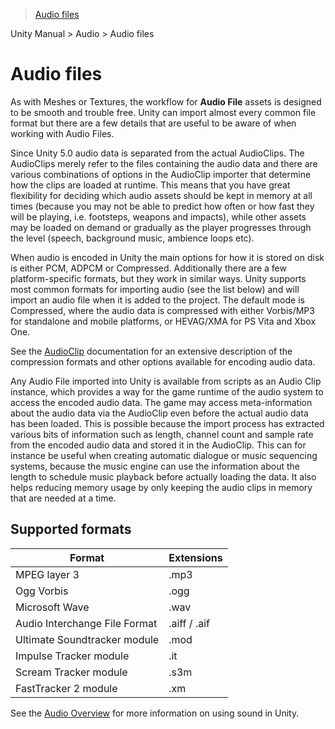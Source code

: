 > [Audio files](https://docs.unity3d.com/Manual/AudioFiles.html)

Unity Manual > Audio > Audio files

# Audio files

As with Meshes or Textures, the workflow for **Audio File** assets is designed to be smooth and trouble free. Unity can import almost every common file format but there are a few details that are useful to be aware of when working with Audio Files.

Since Unity 5.0 audio data is separated from the actual AudioClips. The AudioClips merely refer to the files containing the audio data and there are various combinations of options in the AudioClip importer that determine how the clips are loaded at runtime. This means that you have great flexibility for deciding which audio assets should be kept in memory at all times (because you may not be able to predict how often or how fast they will be playing, i.e. footsteps, weapons and impacts), while other assets may be loaded on demand or gradually as the player progresses through the level (speech, background music, ambience loops etc).

When audio is encoded in Unity the main options for how it is stored on disk is either PCM, ADPCM or Compressed. Additionally there are a few platform-specific formats, but they work in similar ways. Unity supports most common formats for importing audio (see the list below) and will import an audio file when it is added to the project. The default mode is Compressed, where the audio data is compressed with either Vorbis/MP3 for standalone and mobile platforms, or HEVAG/XMA for PS Vita and Xbox One.

See the [AudioClip](https://docs.unity3d.com/Manual/class-AudioClip.html) documentation for an extensive description of the compression formats and other options available for encoding audio data.

Any Audio File imported into Unity is available from scripts as an Audio Clip instance, which provides a way for the game runtime of the audio system to access the encoded audio data. The game may access meta-information about the audio data via the AudioClip even before the actual audio data has been loaded. This is possible because the import process has extracted various bits of information such as length, channel count and sample rate from the encoded audio data and stored it in the AudioClip. This can for instance be useful when creating automatic dialogue or music sequencing systems, because the music engine can use the information about the length to schedule music playback before actually loading the data. It also helps reducing memory usage by only keeping the audio clips in memory that are needed at a time.

## Supported formats

| Format                        | Extensions
| ----------------------------- | ----------
| MPEG layer 3                  | .mp3
| Ogg Vorbis                    | .ogg
| Microsoft Wave                | .wav
| Audio Interchange File Format | .aiff / .aif
| Ultimate Soundtracker module  | .mod
| Impulse Tracker module        | .it
| Scream Tracker module         | .s3m
| FastTracker 2 module          | .xm

See the [Audio Overview](https://docs.unity3d.com/Manual/AudioOverview.html) for more information on using sound in Unity.
